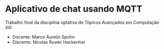 # Aplicativo de chat usando MQTT

Trabalho final da disciplina optativa de Tópicos Avançados em Computação XIII

- Docente: Marco Áurelio Spohn
- Discente: Nícolas Ruwer Hackenhar
